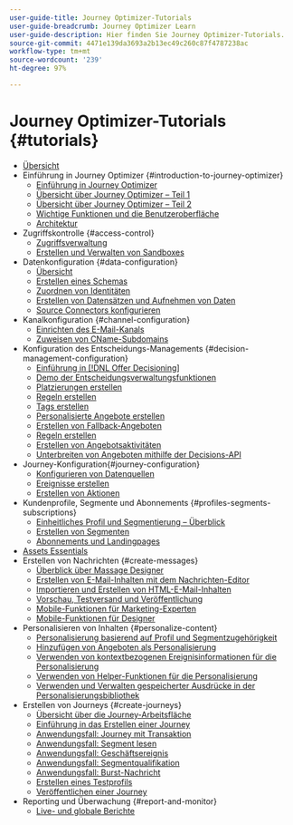 ```yaml
---
user-guide-title: Journey Optimizer-Tutorials
user-guide-breadcrumb: Journey Optimizer Learn
user-guide-description: Hier finden Sie Journey Optimizer-Tutorials.
source-git-commit: 4471e139da3693a2b13ec49c260c87f4787238ac
workflow-type: tm+mt
source-wordcount: '239'
ht-degree: 97%

---
```



# Journey Optimizer-Tutorials {#tutorials}

+ [Übersicht](/help/overview.md)
+ Einführung in Journey Optimizer {#introduction-to-journey-optimizer}
   + [Einführung in Journey Optimizer](/help/introduction/introduction.md)
   + [Übersicht über Journey Optimizer – Teil 1](/help/introduction/journey-optimizer-overview-part-1.md)
   + [Übersicht über Journey Optimizer – Teil 2](/help/introduction/journey-optimizer-overview-part-2.md)
   + [Wichtige Funktionen und die Benutzeroberfläche](/help/introduction/key-capabilities-and-user-interface.md)
   + [Architektur](/help/introduction/architecture.md)
+ Zugriffskontrolle {#access-control}
   + [Zugriffsverwaltung ](/help/set-up-access/access-management.md)
   + [Erstellen und Verwalten von Sandboxes](/help/set-up-access/create-and-manage-sandboxes.md)
+ Datenkonfiguration {#data-configuration}
   + [Übersicht](/help/set-up-data/set-up-data-overview.md)
   + [Erstellen eines Schemas](/help/set-up-data/create-schema.md)
   + [Zuordnen von Identitäten](/help/set-up-data/map-identities.md)
   + [Erstellen von Datensätzen und Aufnehmen von Daten](/help/set-up-data/create-datasets-and-ingest-data.md)
   + [Source Connectors konfigurieren](/help/set-up-data/configure-source-connectors.md)
+ Kanalkonfiguration {#channel-configuration}
   + [Einrichten des E-Mail-Kanals](/help/set-up-email-channel/set-up-email-channel.md)
   + [Zuweisen von CName-Subdomains](/help/set-up-email-channel/delegate-cname-subdomains.md)
+ Konfiguration des Entscheidungs-Managements {#decision-management-configuration}
   + [Einführung in  [!DNL Offer Decisioning]](/help/decision-management/introduction-to-offer-decisioning.md)
   + [Demo der Entscheidungsverwaltungsfunktionen](/help/decision-management/demo-of-offer-decisioning.md)
   + [Platzierungen erstellen](/help/decision-management/create-placements.md)
   + [Regeln erstellen](/help/decision-management/create-rules.md)
   + [Tags erstellen](/help/decision-management/create-tags.md)
   + [Personalisierte Angebote erstellen](/help/decision-management/create-personalized-offers.md)
   + [Erstellen von Fallback-Angeboten](/help/decision-management/create-fallback-offers.md)
   + [Regeln erstellen](/help/decision-management/create-collections.md)
   + [Erstellen von Angebotsaktivitäten](/help/decision-management/create-offer-activities.md)
   + [Unterbreiten von Angeboten mithilfe der Decisions-API](/help/decision-management/deliver-offers-with-the-decisions-api.md)
+ Journey-Konfiguration{#journey-configuration}
   + [Konfigurieren von Datenquellen](/help/set-up-journeys/configure-data-sources.md)
   + [Ereignisse erstellen](/help/set-up-journeys/create-events.md)
   + [Erstellen von Aktionen](/help/set-up-journeys/create-actions.md)
+ Kundenprofile, Segmente und Abonnements {#profiles-segments-subscriptions}
   + [Einheitliches Profil und Segmentierung – Überblick](/help/set-up-resources/unified-profile-and-segmentation-overview.md)
   + [Erstellen von Segmenten](/help/set-up-resources/create-segments.md)
   + [Abonnements und Landingpages](/help/subscriptions-and-landing-pages.md)
+ [Assets Essentials](/help/assets-essentials-overview.md)
+ Erstellen von Nachrichten {#create-messages}
   + [Überblick über Massage Designer](/help/create-messages/message-designer-overview.md)
   + [Erstellen von E-Mail-Inhalten mit dem Nachrichten-Editor](/help/create-messages/create-email-content-with-the-message-editor.md)
   + [Importieren und Erstellen von HTML-E-Mail-Inhalten](/help/create-messages/import-and-author-html-email-content.md)
   + [Vorschau, Testversand und Veröffentlichung](/help/create-messages/preview-proof-and-publish.md)
   + [Mobile-Funktionen für Marketing-Experten](/help/create-messages/mobile-capabilities.md)
   + [Mobile-Funktionen für Designer](/help/create-messages/mobile-capabilities-for-developers.md)
+ Personalisieren von Inhalten {#personalize-content}
   + [Personalisierung basierend auf Profil und Segmentzugehörigkeit](/help/personalize-content/profile-and-segment-membership-based-personalization.md)
   + [Hinzufügen von Angeboten als Personalisierung](/help/personalize-content/add-offer-decisioning-to-messages.md)
   + [Verwenden von kontextbezogenen Ereignisinformationen für die Personalisierung](/help/personalize-content/use-contextual-event-information-for-personalization.md)
   + [Verwenden von Helper-Funktionen für die Personalisierung](/help/personalize-content/use-helper-functions-for-personalization.md)
   + [Verwenden und Verwalten gespeicherter Ausdrücke in der Personalisierungsbibliothek](/help/personalize-content/use-and-manage-saved-expressions-in-personalization-library.md)
+ Erstellen von Journeys {#create-journeys}
   + [Übersicht über die Journey-Arbeitsfläche](/help/create-journeys/overview-over-the-journey-canvas.md)
   + [Einführung in das Erstellen einer Journey](/help/create-journeys/introduction-to-building-a-journey.md)
   + [Anwendungsfall: Journey mit Transaktion](/help/create-journeys/use-case-transactional-journey.md)
   + [Anwendungsfall: Segment lesen](/help/create-journeys/use-case-read-segment.md)
   + [Anwendungsfall: Geschäftsereignis](/help/create-journeys/use-case-business-event.md)
   + [Anwendungsfall: Segmentqualifikation](/help/create-journeys/use-case-read-segment-qualification.md)
   + [Anwendungsfall: Burst-Nachricht](/help/create-journeys/use-case-burst-message.md)
   + [Erstellen eines Testprofils](/help/create-journeys/test-a-journey.md)
   + [Veröffentlichen einer Journey](/help/create-journeys/publish-a-journey.md)
+ Reporting und Überwachung {#report-and-monitor}
   + [Live- und globale Berichte](/help/report-and-monitor/live-and-global-reports.md)
